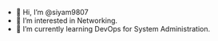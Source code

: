 - 👋 Hi, I’m @siyam9807
- 👀 I’m interested in Networking.
- 🌱 I’m currently learning DevOps for System Administration.


<!---
siyam9807/siyam9807 is a ✨ special ✨ repository because its `README.md` (this file) appears on your GitHub profile.
You can click the Preview link to take a look at your changes.
--->
